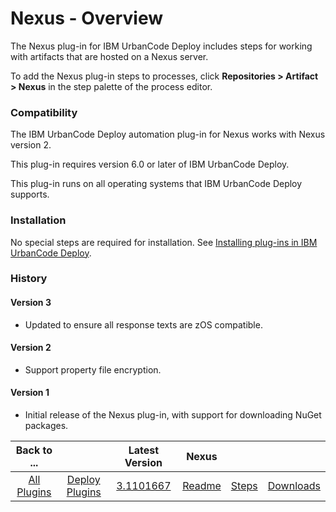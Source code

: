 
# Nexus - Overview

The Nexus plug-in for IBM UrbanCode Deploy includes steps for working with artifacts that are hosted on a Nexus server.

To add the Nexus plug-in steps to processes, click **Repositories > Artifact > Nexus** in the step palette of the process editor.

### Compatibility

The IBM UrbanCode Deploy automation plug-in for Nexus works with Nexus version 2.

This plug-in requires version 6.0 or later of IBM UrbanCode Deploy.

This plug-in runs on all operating systems that IBM UrbanCode Deploy supports.

### Installation

No special steps are required for installation. See [Installing plug-ins in IBM UrbanCode Deploy](https://community.ibm.com/community/user/wasdevops/blogs/laurel-dickson-bull1/2022/06/13/install-plugins "Installing plug-ins in IBM UrbanCode Deploy").

### History

#### Version 3

* Updated to ensure all response texts are zOS compatible.

#### Version 2

* Support property file encryption.

#### Version 1

* Initial release of the Nexus plug-in, with support for downloading NuGet packages.

|Back to ...||Latest Version|Nexus |||
| :---: | :---: | :---: | :---: | :---: | :---: |
|[All Plugins](../../index.md)|[Deploy Plugins](../README.md)|[3.1101667](https://raw.githubusercontent.com/UrbanCode/IBM-UCD-PLUGINS/main/files/nexus/Nexus-3.1101667.zip)|[Readme](README.md)|[Steps](steps.md)|[Downloads](downloads.md)|
